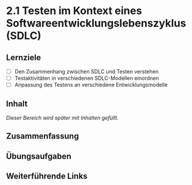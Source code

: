 # 2.1 Testen im Kontext eines Softwareentwicklungslebenszyklus (SDLC)

## Lernziele

- [ ] Den Zusammenhang zwischen SDLC und Testen verstehen
- [ ] Testaktivitäten in verschiedenen SDLC-Modellen einordnen
- [ ] Anpassung des Testens an verschiedene Entwicklungsmodelle

## Inhalt

_Dieser Bereich wird später mit Inhalten gefüllt._

## Zusammenfassung

## Übungsaufgaben

## Weiterführende Links
